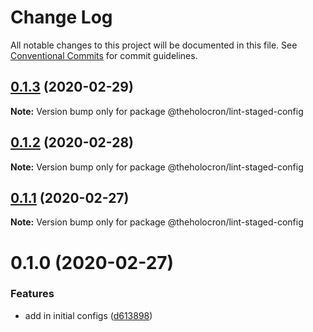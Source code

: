 # Change Log

All notable changes to this project will be documented in this file.
See [Conventional Commits](https://conventionalcommits.org) for commit guidelines.

## [0.1.3](https://github.com/the-holocron/threepio/compare/@theholocron/lint-staged-config@0.1.2...@theholocron/lint-staged-config@0.1.3) (2020-02-29)

**Note:** Version bump only for package @theholocron/lint-staged-config





## [0.1.2](https://github.com/the-holocron/threepio/compare/@theholocron/lint-staged-config@0.1.1...@theholocron/lint-staged-config@0.1.2) (2020-02-28)

**Note:** Version bump only for package @theholocron/lint-staged-config





## [0.1.1](https://github.com/the-holocron/threepio/compare/@theholocron/lint-staged-config@0.1.0...@theholocron/lint-staged-config@0.1.1) (2020-02-27)

**Note:** Version bump only for package @theholocron/lint-staged-config





# 0.1.0 (2020-02-27)


### Features

* add in initial configs ([d613898](https://github.com/the-holocron/threepio/commit/d613898f18bb20b7fc879d80c15f025555de2765))
